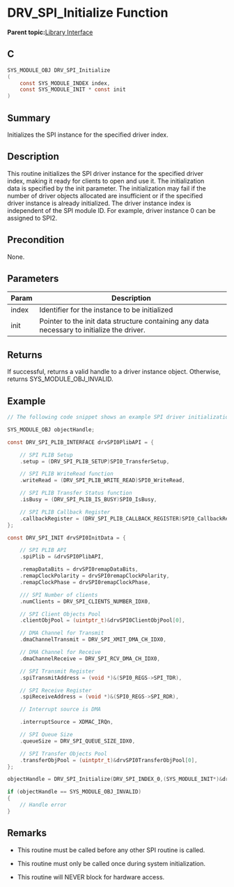# DRV\_SPI\_Initialize Function

**Parent topic:**[Library Interface](GUID-2960D7B8-65FA-447F-AD81-B1E62002A04B.md)

## C

```c
SYS_MODULE_OBJ DRV_SPI_Initialize
(
    const SYS_MODULE_INDEX index,
    const SYS_MODULE_INIT * const init
)
```

## Summary

Initializes the SPI instance for the specified driver index.

## Description

This routine initializes the SPI driver instance for the specified driver<br />index, making it ready for clients to open and use it. The initialization<br />data is specified by the init parameter. The initialization may fail if the<br />number of driver objects allocated are insufficient or if the specified<br />driver instance is already initialized. The driver instance index is<br />independent of the SPI module ID. For example, driver instance 0 can be<br />assigned to SPI2.

## Precondition

None.

## Parameters

|Param|Description|
|-----|-----------|
|index|Identifier for the instance to be initialized|
|init|Pointer to the init data structure containing any data necessary to initialize the driver.|

## Returns

If successful, returns a valid handle to a driver instance object. Otherwise, returns SYS\_MODULE\_OBJ\_INVALID.

## Example

```c
// The following code snippet shows an example SPI driver initialization.

SYS_MODULE_OBJ objectHandle;

const DRV_SPI_PLIB_INTERFACE drvSPI0PlibAPI = {

    // SPI PLIB Setup
    .setup = (DRV_SPI_PLIB_SETUP)SPI0_TransferSetup,

    // SPI PLIB WriteRead function
    .writeRead = (DRV_SPI_PLIB_WRITE_READ)SPI0_WriteRead,

    // SPI PLIB Transfer Status function
    .isBusy = (DRV_SPI_PLIB_IS_BUSY)SPI0_IsBusy,

    // SPI PLIB Callback Register
    .callbackRegister = (DRV_SPI_PLIB_CALLBACK_REGISTER)SPI0_CallbackRegister,
};

const DRV_SPI_INIT drvSPI0InitData = {

    // SPI PLIB API
    .spiPlib = &drvSPI0PlibAPI,

    .remapDataBits = drvSPI0remapDataBits,
    .remapClockPolarity = drvSPI0remapClockPolarity,
    .remapClockPhase = drvSPI0remapClockPhase,

    /// SPI Number of clients
    .numClients = DRV_SPI_CLIENTS_NUMBER_IDX0,

    // SPI Client Objects Pool
    .clientObjPool = (uintptr_t)&drvSPI0ClientObjPool[0],

    // DMA Channel for Transmit
    .dmaChannelTransmit = DRV_SPI_XMIT_DMA_CH_IDX0,

    // DMA Channel for Receive
    .dmaChannelReceive = DRV_SPI_RCV_DMA_CH_IDX0,

    // SPI Transmit Register
    .spiTransmitAddress = (void *)&(SPI0_REGS->SPI_TDR),

    // SPI Receive Register
    .spiReceiveAddress = (void *)&(SPI0_REGS->SPI_RDR),

    // Interrupt source is DMA

    .interruptSource = XDMAC_IRQn,

    // SPI Queue Size
    .queueSize = DRV_SPI_QUEUE_SIZE_IDX0,

    // SPI Transfer Objects Pool
    .transferObjPool = (uintptr_t)&drvSPI0TransferObjPool[0],
};

objectHandle = DRV_SPI_Initialize(DRV_SPI_INDEX_0,(SYS_MODULE_INIT*)&drvSPI0InitData);

if (objectHandle == SYS_MODULE_OBJ_INVALID)
{
    // Handle error
}
```

## Remarks

-   This routine must be called before any other SPI routine is called.

-   This routine must only be called once during system initialization.

-   This routine will NEVER block for hardware access.



